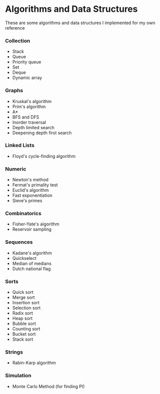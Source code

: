 Algorithms and Data Structures
==========

These are some algorithms and data structures I implemented for my own reference

### Collection
- Stack
- Queue
- Priority queue
- Set
- Deque
- Dynamic array

### Graphs
- Kruskal's algorithm
- Prim's algorithm
- A*
- BFS and DFS
- Inorder traversal
- Depth limited search
- Deepening depth first search

### Linked Lists
- Floyd's cycle-finding algorithm

### Numeric
- Newton's method
- Fermat's primality test
- Euclid's algorithm
- Fast exponentiation
- Sieve's primes

### Combinatorics
- Fisher-Yate's algorithm
- Reservoir sampling

### Sequences
- Kadane's algorithm
- Quickselect
- Median of medians
- Dutch national flag

### Sorts
- Quick sort
- Merge sort
- Insertion sort
- Selection sort
- Radix sort
- Heap sort
- Bubble sort
- Counting sort
- Bucket sort
- Stack sort

### Strings
- Rabin-Karp algorithm

### Simulation
- Monte Carlo Method (for finding PI)
